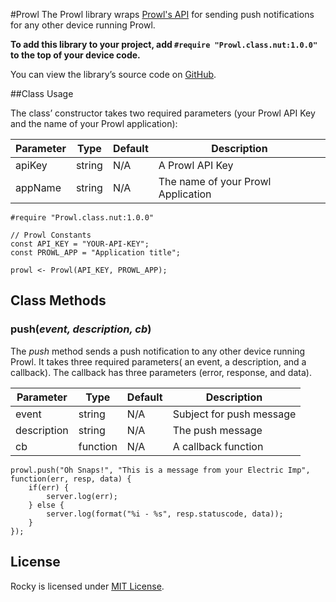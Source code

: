 #Prowl
The Prowl library wraps [Prowl's API](http://www.prowlapp.com/) for sending push notifications for any other device running Prowl.

**To add this library to your project, add `#require "Prowl.class.nut:1.0.0"` to the top of your device code.**

You can view the library’s source code on [GitHub](https://github.com/electricimp/prowl/tree/v1.0.0).

##Class Usage

The class’ constructor takes two required parameters (your Prowl API Key and the name of your Prowl application):


| Parameter     | Type         | Default | Description |
| ------------- | ------------ | ------- | ----------- |
| apiKey        | string       | N/A     | A Prowl API Key |
| appName       | string       | N/A     | The name of your Prowl Application |


```squirrel
#require "Prowl.class.nut:1.0.0"

// Prowl Constants
const API_KEY = "YOUR-API-KEY";
const PROWL_APP = "Application title";

prowl <- Prowl(API_KEY, PROWL_APP);
```

## Class Methods

### push(*event, description, cb*)

The *push* method sends a push notification to any other device running Prowl. It takes three required parameters( an event, a description, and a callback).  The callback has three parameters (error, response, and data).


| Parameter   | Type      | Default | Description  |
| ----------- | --------- | ------- | ----------- |
| event       | string    | N/A     | Subject for push message |
| description | string    | N/A     | The push message |
| cb          | function  | N/A     | A callback function |


```squirrel
prowl.push("Oh Snaps!", "This is a message from your Electric Imp", function(err, resp, data) {
    if(err) {
        server.log(err);
    } else {
        server.log(format("%i - %s", resp.statuscode, data));
    }
});
```


## License

Rocky is licensed under [MIT License](./LICENSE).